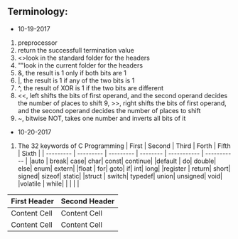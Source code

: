 Terminology:
-----------------
* 10-19-2017
1. preprocessor
2. return the successfull termination value
3. <>look in the standard folder for the headers
4. ""look in the current folder for the headers
5. &, the result is 1 only if both bits are 1
6. |, the result is 1 if any of the two bits is 1
7. ^, the result of XOR is 1 if the two bits are different
8. <<, left shifts the bits of first operand, and the second operand decides the number of places to shift
9, >>, right shifts the bits of first operand, and the second operand decides the number of places to shift
10. ~, bitwise NOT, takes one number and inverts all bits of it

* 10-20-2017
1. The 32 keywords of C Programming
  | First     | Second    | Third     | Forth    | Fifth       | Sixth       |
  | --------- | --------- | --------- | -------- | ----------- | ----------- |
  |auto     |    break|     case|    char|      const|   continue|
  |default  |       do|   double|    else|       enum|     extern|
  |float    |      for|     goto|      if|        int|       long|
  |register |   return|    short|  signed|     sizeof|     static|
  |struct   |   switch|  typedef|   union|   unsigned|       void|
  |volatile |    while|         |        |           |           |

| First Header  | Second Header |
| ------------- | ------------- |
| Content Cell  | Content Cell  |
| Content Cell  | Content Cell  |
